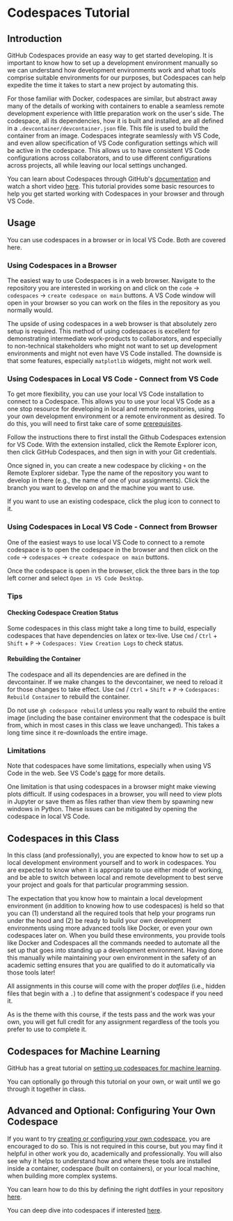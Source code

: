 # Codespaces Tutorial

## Introduction

GitHub Codespaces provide an easy way to get started developing. It is important to know how to set up a development environment manually so we can understand how development environments work and what tools comprise suitable environments for our purposes, but Codespaces can help expedite the time it takes to start a new project by automating this.

For those familiar with Docker, codespaces are similar, but abstract away many of the details of working with containers to enable a seamless remote development experience with little preparation work on the user's side. The codespace, all its dependencies, how it is built and installed, are all defined in a `.devcontainer/devcontainer.json` file. This file is used to build the container from an image. Codespaces integrate seamlessly with VS Code, and even allow specification of VS Code configuration settings which will be active in the codespace. This allows us to have consistent VS Code configurations across collaborators, and to use different configurations across projects, all while leaving our local settings unchanged.

You can learn about Codespaces through GitHub's [documentation](https://docs.github.com/en/codespaces/overview) and watch a short video [here](https://docs.github.com/en/codespaces). This tutorial provides some basic resources to help you get started working with Codespaces in your browser and through VS Code.

## Usage

You can use codespaces in a browser or in local VS Code. Both are covered here.

### Using Codespaces in a Browser

The easiest way to use Codespaces is in a web browser. Navigate to the repository you are interested in working on and click on the `code` &rarr; `codespaces` &rarr; `create codespace on main` buttons. A VS Code window will open in your browser so you can work on the files in the repository as you normally would.

The upside of using codespaces in a web browser is that absolutely zero setup is required. This method of using codespaces is excellent for demonstrating intermediate work-products to collaborators, and especially to non-technical stakeholders who might not want to set up development environments and might not even have VS Code installed. The downside is that some features, especially `matplotlib` widgets, might not work well.

### Using Codespaces in Local VS Code - Connect from VS Code

To get more flexibility, you can use your local VS Code installation to connect to a Codespace. This allows you to use your local VS Code as a one stop resource for developing in local and remote repositories, using your own development environment or a remote environment as desired. To do this, you will need to first take care of some [prerequisites](https://docs.github.com/en/codespaces/developing-in-a-codespace/using-github-codespaces-in-visual-studio-code#prerequisites).

Follow the instructions there to first install the Github Codespaces extension for VS Code. With the extension installed, click the Remote Explorer icon, then click GitHub Codespaces, and then sign in with your Git credentials.

Once signed in, you can create a new codespace by clicking `+` on the Remote Explorer sidebar. Type the name of the repository you want to develop in there (e.g., the name of one of your assignments). Click the branch you want to develop on and the machine you want to use.

If you want to use an existing codespace, click the plug icon to connect to it.

### Using Codespaces in Local VS Code - Connect from Browser

One of the easiest ways to use local VS Code to connect to a remote codespace is to open the codespace in the browser and then click on the `code` &rarr; `codespaces` &rarr; `create codespace on main` buttons.

Once the codespace is open in the browser, click the three bars in the top left corner and select `Open in VS Code Desktop`.

### Tips

#### Checking Codespace Creation Status

Some codespaces in this class might take a long time to build, especially codespaces that have dependencies on latex or tex-live.  Use `Cmd` / `Ctrl` + `Shift` + `P` &rarr; `Codespaces: View Creation Logs` to check status.

#### Rebuilding the Container

The codespace and all its dependencies are are defined in the devcontainer. If we make changes to the devcontainer, we need to reload it for those changes to take effect. Use `Cmd` / `Ctrl` + `Shift` + `P` &rarr; `Codespaces: Rebuild Container` to rebuild the container.

Do not use `gh codespace rebuild` unless you really want to rebuild the entire image (including the base container environment that the codespace is built from, which in most cases in this class we leave unchanged). This takes a long time since it re-downloads the entire image.

### Limitations

Note that codespaces have some limitations, especially when using VS Code in the web. See VS Code's [page](https://code.visualstudio.com/docs/remote/codespaces) for more details.

One limitation is that using codespaces in a browser might make viewing plots difficult. If using codespaces in a browser, you will need to view plots in Jupyter or save them as files rather than view them by spawning new windows in Python. These issues can be mitigated by opening the codespace in local VS Code.

## Codespaces in this Class

In this class (and professionally), you are expected to know how to set up a local development environment yourself and to work in codespaces. You are expected to know when it is appropriate to use either mode of working, and be able to switch between local and remote development to best serve your project and goals for that particular programming session.

The expectation that you know how to maintain a local development environment (in addition to knowing how to use codespaces) is held so that you can (1) understand all the required tools that help your programs run under the hood and (2) be ready to build your own development environments using more advanced tools like Docker, or even your own codespaces later on. When you build these environments, you provide tools like Docker and Codespaces all the commands needed to automate all the set up that goes into standing up a development environment. Having done this manually while maintaining your own environment in the safety of an academic setting ensures that you are qualified to do it automatically via those tools later!

All assignments in this course will come with the proper *dotfiles* (i.e., hidden files that begin with a `.`) to define that assignment's codespace if you need it.

As is the theme with this course, if the tests pass and the work was your own, you will get full credit for any assignment regardless of the tools you prefer to use to complete it.

## Codespaces for Machine Learning

GitHub has a great tutorial on [setting up codespaces for machine learning](https://docs.github.com/en/codespaces/developing-in-a-codespace/getting-started-with-github-codespaces-for-machine-learning).

You can optionally go through this tutorial on your own, or wait until we go through it together in class.

## Advanced and Optional: Configuring Your Own Codespace

If you want to try [creating or configuring your own codespace](https://docs.github.com/en/codespaces/developing-in-a-codespace/creating-a-codespace-for-a-repository), you are encouraged to do so. This is not required in this course, but you may find it helpful in other work you do, academically and professionally. You will also see why it helps to understand how and where these tools are installed inside a container, codespace (built on containers), or your local machine, when building more complex systems.

You can learn how to do this by defining the right dotfiles in your repository [here](https://docs.github.com/en/codespaces/setting-up-your-project-for-codespaces/adding-a-dev-container-configuration/introduction-to-dev-containers).

You can deep dive into codespaces if interested [here](https://docs.github.com/en/codespaces/getting-started/deep-dive).